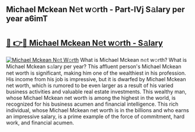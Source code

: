 ## Michael Mckean N𝚎t w𝚘rth - Part-IVj S𝚊lary per year a6imT

# <h2><a href="http://gc5520.nevu.top/?p=Michael+Mckean">🔗 👉🔴 Michael Mckean N𝚎t w𝚘rth - S𝚊lary</a></h2>

[![Michael Mckean N𝚎t W𝚘rth](https://i.imgur.com/Oavwk0R.jpeg)](http://gc5520.nevu.top/?p=Michael+Mckean)
What is Michael Mckean n𝚎t w𝚘rth? What is Michael Mckean s𝚊lary per year?
This affluent person's Michael Mckean net worth is significant, making him one of the wealthiest in his profession. His income from his job is impressive, but it is dwarfed by Michael Mckean net worth, which is rumored to be even larger as a result of his varied business activities and valuable real estate investments. This wealthy man, whose Michael Mckean net worth is among the highest in the world, is recognized for his business acumen and financial intelligence. This rich individual, whose Michael Mckean net worth is in the billions and who earns an impressive salary, is a prime example of the force of commitment, hard work, and financial acumen.
